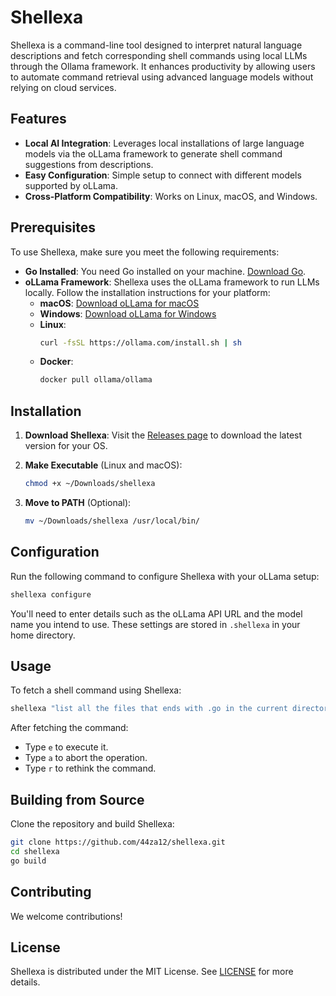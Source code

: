 # Shellexa

Shellexa is a command-line tool designed to interpret natural language descriptions and fetch corresponding shell commands using local LLMs through the Ollama framework. It enhances productivity by allowing users to automate command retrieval using advanced language models without relying on cloud services.

## Features

- **Local AI Integration**: Leverages local installations of large language models via the oLLama framework to generate shell command suggestions from descriptions.
- **Easy Configuration**: Simple setup to connect with different models supported by oLLama.
- **Cross-Platform Compatibility**: Works on Linux, macOS, and Windows.

## Prerequisites

To use Shellexa, make sure you meet the following requirements:

- **Go Installed**: You need Go installed on your machine. [Download Go](https://golang.org/dl/).
- **oLLama Framework**: Shellexa uses the oLLama framework to run LLMs locally. Follow the installation instructions for your platform:
  - **macOS**: [Download oLLama for macOS](https://ollama.com/download/macos)
  - **Windows**: [Download oLLama for Windows](https://ollama.com/download/windows)
  - **Linux**:
    ```bash
    curl -fsSL https://ollama.com/install.sh | sh
    ```
  - **Docker**:
    ```bash
    docker pull ollama/ollama
    ```

## Installation

1. **Download Shellexa**:
   Visit the [Releases page](https://github.com/44za12/shellexa/releases) to download the latest version for your OS.

2. **Make Executable** (Linux and macOS):
   ```bash
   chmod +x ~/Downloads/shellexa
   ```

3. **Move to PATH** (Optional):
   ```bash
   mv ~/Downloads/shellexa /usr/local/bin/
   ```

## Configuration

Run the following command to configure Shellexa with your oLLama setup:

```bash
shellexa configure
```

You'll need to enter details such as the oLLama API URL and the model name you intend to use. These settings are stored in `.shellexa` in your home directory.

## Usage

To fetch a shell command using Shellexa:

```bash
shellexa "list all the files that ends with .go in the current directory"
```

After fetching the command:
- Type `e` to execute it.
- Type `a` to abort the operation.
- Type `r` to rethink the command.

## Building from Source

Clone the repository and build Shellexa:

```bash
git clone https://github.com/44za12/shellexa.git
cd shellexa
go build
```

## Contributing

We welcome contributions!

## License

Shellexa is distributed under the MIT License. See [LICENSE](LICENSE) for more details.